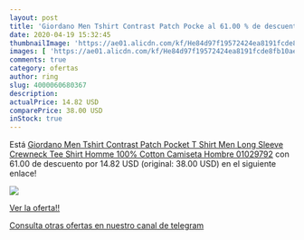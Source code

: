 ```yaml
---
layout: post
title: 'Giordano Men Tshirt Contrast Patch Pocke al 61.00 % de descuento'
date: 2020-04-19 15:32:45
thumbnailImage: 'https://ae01.alicdn.com/kf/He84d97f19572424ea8191fcde8fb10aeg/Giordano-Men-Tshirt-Contrast-Patch-Pocket-T-Shirt-Men-Long-Sleeve-Crewneck-Tee-Shirt-Homme-100.jpg_350x350._SL200_.jpg'
images: [ 'https://ae01.alicdn.com/kf/He84d97f19572424ea8191fcde8fb10aeg/Giordano-Men-Tshirt-Contrast-Patch-Pocket-T-Shirt-Men-Long-Sleeve-Crewneck-Tee-Shirt-Homme-100.jpg_350x350._SL200_.jpg' ]
comments: true
category: ofertas
author: ring
slug: 4000060680367
description:
actualPrice: 14.82 USD
comparePrice: 38.00 USD
inStock: true
---
```


Está [Giordano Men Tshirt Contrast Patch Pocket T Shirt Men Long Sleeve Crewneck Tee Shirt Homme 100% Cotton Camiseta Hombre 01029792](https://www.amazon.com/dp/4000060680367/?tag=redken08-20) con 61.00 de descuento por 14.82 USD (original: 38.00 USD) en el siguiente enlace!

[![](https://ae01.alicdn.com/kf/He84d97f19572424ea8191fcde8fb10aeg/Giordano-Men-Tshirt-Contrast-Patch-Pocket-T-Shirt-Men-Long-Sleeve-Crewneck-Tee-Shirt-Homme-100.jpg_350x350._SL200_.jpg)](https://www.amazon.com/dp/4000060680367/?tag=redken08-20)

[Ver la oferta!!](https://www.amazon.com/dp/4000060680367/?tag=redken08-20)

[Consulta otras ofertas en nuestro canal de telegram](https://t.me/s/ofertas25)
